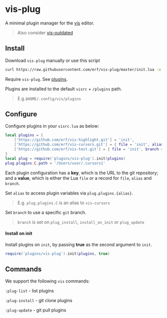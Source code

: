 # vis-plug

A minimal plugin manager for the [vis](https://github.com/martanne/vis) editor.

> Also consider [vis-outdated](https://github.com/erf/vis-outdated) 

## Install

Download `vis-plug` manually or use this script

```bash
curl https://raw.githubusercontent.com/erf/vis-plug/master/init.lua -o $HOME/.config/vis/plugins/vis-plug/init.lua --create-dirs
```

Require `vis-plug`. See [plugins](https://github.com/martanne/vis/wiki/Plugins).

Plugins are installed to the default `visrc` + `/plugins` path.

> E.g.`$HOME/.config/vis/plugins`

## Configure

Configure plugins in your `visrc.lua` as below:

```lua
local plugins = {
	['https://github.com/erf/vis-highlight.git'] = 'init',
	['https://github.com/erf/vis-cursors.git'] = { file = 'init', alias = 'C' },
	['https://github.com/erf/vis-test.git'] = { file = 'init', branch = 'other' },
}
local plug = require('plugins/vis-plug').init(plugins)
plug.plugins.C.path = '/Users/user/.cursors1'
```

Each plugin configuration has a **key**, which is the URL to the git repository; and a **value**, which is either the Lua `file` or a record for `file`, `alias` and `branch`.

Set `alias` to access plugin variables via `plug.plugins.{alias}`.

> E.g. `plug.plugins.C` is an alias to `vis-cursors`

Set `branch` to use a specific `git` branch.

> `branch` is set on `plug_install`, `install_on_init` or `plug_update`

#### Install on init

Install plugins on `init`, by passing **true** as the second argument to `init`.

```lua
require('plugins/vis-plug').init(plugins, true)
```

## Commands

We support the following `vis` commands:

`:plug-list` - list plugins 

`:plug-install` - git clone plugins

`:plug-update` - git pull plugins